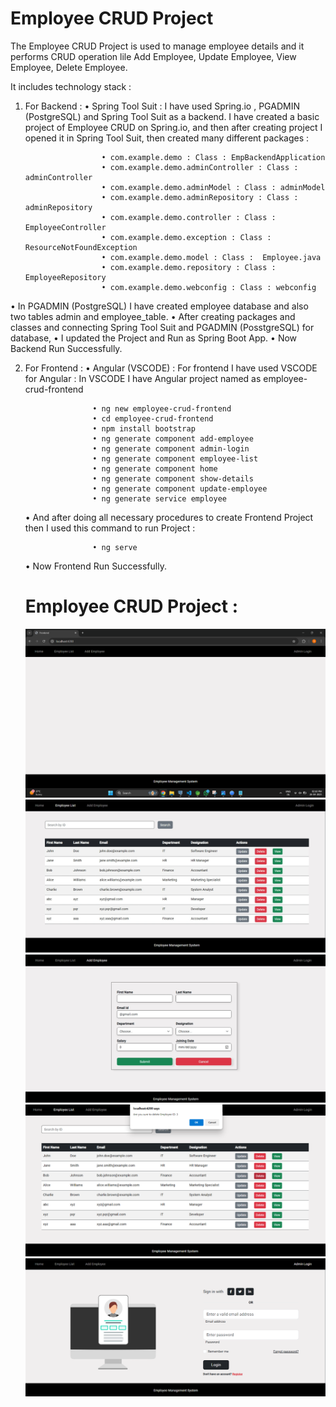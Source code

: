 # Employee CRUD Project

The Employee CRUD Project is used to manage employee details and it performs CRUD operation lile Add Employee, Update Employee, View Employee, Delete Employee.

It includes technology stack :

1) For Backend :
   • Spring Tool Suit : I have used Spring.io , PGADMIN (PostgreSQL) and Spring Tool Suit as a backend.
                        I have created a basic project of Employee CRUD on Spring.io,
                        and then after creating project I opened it in Spring Tool Suit,
                        then created many different packages :
   
                        • com.example.demo : Class : EmpBackendApplication
                        • com.example.demo.adminController : Class : adminController
                        • com.example.demo.adminModel : Class : adminModel
                        • com.example.demo.adminRepository : Class : adminRepository
                        • com.example.demo.controller : Class : EmployeeController
                        • com.example.demo.exception : Class : ResourceNotFoundException
                        • com.example.demo.model : Class :  Employee.java
                        • com.example.demo.repository : Class : EmployeeRepository
                        • com.example.demo.webconfig : Class : webconfig
  • In PGADMIN (PostgreSQL) I have created employee database and also two tables admin and employee_table.
   • After creating packages and classes and connecting Spring Tool Suit and PGADMIN (PosstgreSQL) for database,
   • I updated the Project and Run as Spring Boot App.
   • Now Backend Run Successfully.
                        
2) For Frontend :
  • Angular (VSCODE) : For frontend I have used VSCODE for Angular :
                       In VSCODE I have Angular project named as employee-crud-frontend

                      • ng new employee-crud-frontend
                      • cd employee-crud-frontend
                      • npm install bootstrap
                      • ng generate component add-employee
                      • ng generate component admin-login
                      • ng generate component employee-list
                      • ng generate component home
                      • ng generate component show-details
                      • ng generate component update-employee
                      • ng generate service employee
   • And after doing all necessary procedures to create Frontend Project then I used this command to run Project :

                      • ng serve
   • Now Frontend Run Successfully.
  
   # Employee CRUD Project :
 
   ![image alt](https://github.com/SC2709/JavaFullStackFinalProject/blob/4b66e618802a1ce48b638ff3a0680d12ce8afa7c/Screenshots/Home%20Page.png)
   ![image alt](https://github.com/SC2709/JavaFullStackFinalProject/blob/4b66e618802a1ce48b638ff3a0680d12ce8afa7c/Screenshots/Employee%20List.png)
   ![image alt](https://github.com/SC2709/JavaFullStackFinalProject/blob/4b66e618802a1ce48b638ff3a0680d12ce8afa7c/Screenshots/Add%20Employee.png)
   ![image alt](https://github.com/SC2709/JavaFullStackFinalProject/blob/4b66e618802a1ce48b638ff3a0680d12ce8afa7c/Screenshots/Delete%20Employee.png)
   ![image alt](https://github.com/SC2709/JavaFullStackFinalProject/blob/4b66e618802a1ce48b638ff3a0680d12ce8afa7c/Screenshots/Admin%20Login.png)


                       
